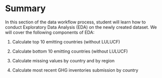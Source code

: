 # Summary

In this section of the data workflow process, student will learn how to conduct Exploratory Data Analysis (EDA) on the newly created dataset. We will cover the following components of EDA:

1. Calculate top 10 emitting countries (without LULUCF)

2. Calculate bottom 10 emitting countries (without LULUCF)

3. Calculate missing values by country and by region

4. Calculate most recent GHG inventories submission by country